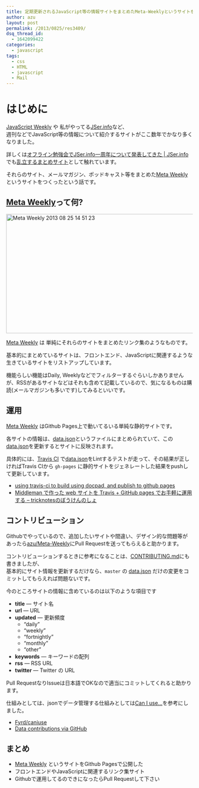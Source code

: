 ```yaml
---
title: 定期更新されるJavaScript等の情報サイトをまとめたMeta-Weeklyというサイトを作りました
author: azu
layout: post
permalink: /2013/0825/res3409/
dsq_thread_id:
  - 1642099422
categories:
  - javascript
tags:
  - css
  - HTML
  - javascript
  - Mail
---
```

# はじめに

[JavaScript Weekly][1] や 私がやってる[JSer.info][2]など、  
週刊などでJavaScript等の情報について紹介するサイトがここ数年でかなり多くなりました。

詳しくは[オフライン勉強会でJSer.info一周年について発表してきた | JSer.info][3]でも[乱立するまとめサイト][4]として触れています。

それらのサイト、メールマガジン、ポッドキャスト等をまとめた[Meta Weekly][5]というサイトをつくったという話です。

## [Meta Weekly][5]って何?

[<img src="http://wordpress.local/wp-content/uploads/2013/08/Meta-Weekly-2013-08-25-14-51-23.jpg" alt="Meta Weekly 2013 08 25 14 51 23" title="Meta Weekly 2013-08-25 14-51-23.jpg" border="0" width="600" height="321" />][6]

[Meta Weekly][5] は 単純にそれらのサイトをまとめたリンク集のようなものです。

基本的にまとめているサイトは、フロントエンド、JavaScriptに関連するような生きているサイトをリストアップしています。

機能らしい機能はDaily, Weeklyなどでフィルターするぐらいしかありませんが、RSSがあるサイトなどはそれも含めて記載しているので、気になるものは購読(メールマガジンも多いです)してみるといいです。

## 運用

[Meta Weekly][5] はGithub Pages上で動いてるいる単純な静的サイトです。

各サイトの情報は、[data.json][7]というファイルにまとめられていて、この[data.json][7]を更新するとサイトに反映されます。

具体的には、[Travis CI][8] で[data.json][7]をLintするテストが走って、その結果が正しければTravis CIから `gh-pages` に静的サイトをジェネレートした結果をpushして更新しています。

*   [using travis-ci to build using docpad, and publish to github pages][9]
*   [Middleman で作った web サイトを Travis + GitHub pages でお手軽に運用する &#8211; tricknotesのぼうけんのしょ][10]

## コントリビューション

Githubでやっているので、追加したいサイトや間違い、デザイン的な問題等があったら[azu/Meta-Weekly][11]にPull Requestを送ってもらえると助かります。

コントリビューションするときに参考になることは、[CONTRIBUTING.md][12]にも書きましたが、  
基本的にサイト情報を更新するだけなら、`master` の [data.json][7] だけの変更をコミットしてもらえれば問題ないです。

今のところサイトの情報に含めているのは以下のような項目です

*   **title** — サイト名
*   **url** — URL
*   **updated** — 更新頻度 
    *   &#8220;daily&#8221;
    *   &#8220;weekly&#8221;
    *   &#8220;fortnightly&#8221;
    *   &#8220;monthly&#8221;
    *   &#8220;other&#8221;
*   **keywords** — キーワードの配列
*   **rss** — RSS URL
*   **twitter** — Twitter の URL

Pull RequestなりIssueは日本語でOKなので適当にコミットしてくれると助かります。

仕組みとしては、jsonでデータ管理する仕組みとしては[Can I use&#8230;][13]を参考にしました。

*   [Fyrd/caniuse][14]
*   [Data contributions via GitHub][15]

## まとめ

*   [Meta Weekly][5] というサイトをGithub Pagesで公開した
*   フロントエンドやJavaScriptに関連するリンク集サイト
*   Githubで運用してるのできになったらPull Requestして下さい

 [1]: http://javascriptweekly.com/ "JavaScript Weekly"
 [2]: http://jser.info/ "JSer.info"
 [3]: http://jser.info/post/15883533195 "オフライン勉強会でJSer.info一周年について発表してきた | JSer.info"
 [4]: http://azu.github.io/slide/offline_study/javascript_world.html#slide25 "乱立するまとめサイト"
 [5]: http://azu.github.io/Meta-Weekly/ "Meta Weekly"
 [6]: http://azu.github.io/Meta-Weekly/
 [7]: https://github.com/azu/Meta-Weekly/blob/master/data.json "data.json"
 [8]: https://travis-ci.org/azu/Meta-Weekly "Travis CI - Free Hosted Continuous Integration Platform for the Open Source Community"
 [9]: https://gist.github.com/bewest/6100033 "using travis-ci to build using docpad, and publish to github pages"
 [10]: http://tricknotes.hateblo.jp/entry/2013/06/17/020229 "Middleman で作った web サイトを Travis + GitHub pages でお手軽に運用する - tricknotesのぼうけんのしょ"
 [11]: https://github.com/azu/Meta-Weekly "azu/Meta-Weekly"
 [12]: https://github.com/azu/Meta-Weekly/blob/master/CONTRIBUTING.md "CONTRIBUTING.md"
 [13]: http://caniuse.com/ "Can I use…"
 [14]: https://github.com/Fyrd/caniuse "Fyrd/caniuse"
 [15]: http://caniuse.com/feed/136 "Data contributions via GitHub"